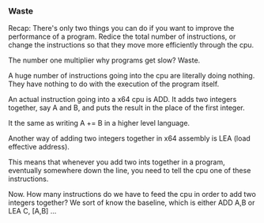 ### Waste

Recap: There's only two things you can do if you want to improve the performance of a program. Redice the total number
of instructions, or change the instructions so that they move more efficiently through the cpu.

The number one multiplier why programs get slow? Waste.

A huge number of instructions going into the cpu are literally doing nothing. They have nothing to do with the execution
of the program itself.

An actual instruction going into a x64 cpu is ADD. It adds two integers together, say A and B, and puts the result in
the place of the first integer.

It the same as writing A += B in a higher level language.

Another way of adding two integers together in x64 assembly is LEA (load effective address).

This means that whenever you add two ints together in a program, eventually somewhere down the line, you need to tell
the cpu one of these instructions.

Now. How many instructions do we have to feed the cpu in order to add two integers together? We sort of know the
baseline, which is either ADD A,B or LEA C, [A,B] ...
